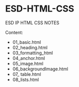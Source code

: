# ESD-HTML-CSS

ESD IP HTML CSS NOTES

Content:

- 01_basic.html
- 02_heading.html
- 03_formatting_html
- 04_anchor.html
- 05_image.html
- 06_backgroundImage.html
- 07_ table.html
- 08_lists.html